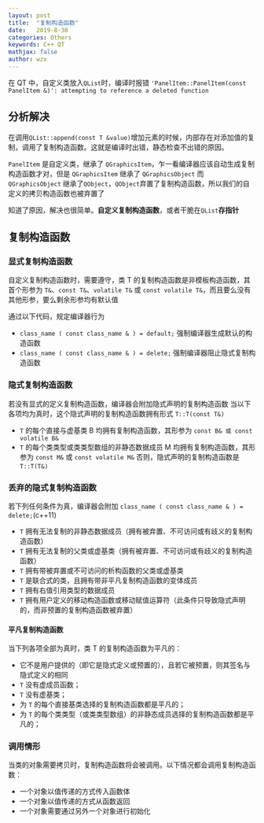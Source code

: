 ```yaml
---
layout: post
title:  "复制构造函数"
date:   2019-8-30
categories: Others
keywords: C++ QT
mathjax: false
author: wzx
---
```


在 QT 中，自定义类放入`QList`时，编译时报错 `'PanelItem::PanelItem(const PanelItem &)': attempting to reference a deleted function`





## 分析解决
在调用`QList::append(const T &value)`增加元素的时候，内部存在对添加值的复制，调用了复制构造函数。这就是编译时出错，静态检查不出错的原因。

`PanelItem` 是自定义类，继承了 `QGraphicsItem`，乍一看编译器应该自动生成复制构造函数才对，但是 `QGraphicsItem` 继承了 `QGraphicsObject` 而 `QGraphicsObject` 继承了`QObject`，`QObject`弃置了复制构造函数，所以我们的自定义的拷贝构造函数也被弃置了

知道了原因，解决也很简单。**自定义复制构造函数**，或者干脆在`QList`**存指针**

## 复制构造函数
### 显式复制构造函数
自定义复制构造函数时，需要遵守，类 T 的复制构造函数是非模板构造函数，其首个形参为 `T&`、`const T&`、`volatile T&` 或 `const volatile T&`，而且要么没有其他形参，要么剩余形参均有默认值

通过以下代码，规定编译器行为
- `class_name ( const class_name & ) = default;` 强制编译器生成默认的构造函数
- `class_name ( const class_name & ) = delete;` 强制编译器阻止隐式复制构造函数

### 隐式复制构造函数
若没有显式的定义复制构造函数，编译器会附加隐式声明的复制构造函数
当以下各项均为真时，这个隐式声明的复制构造函数拥有形式 `T::T(const T&)`
- `T` 的每个直接与虚基类 B 均拥有复制构造函数，其形参为 `const B& 或 const volatile B&`
- `T` 的每个类类型或类类型数组的非静态数据成员 M 均拥有复制构造函数，其形参为 `const M&` 或 `const volatile M&`
否则，隐式声明的复制构造函数是 `T::T(T&)`

### 丢弃的隐式复制构造函数
若下列任何条件为真，编译器会附加 `class_name ( const class_name & ) = delete;`(c++11)
- `T` 拥有无法复制的非静态数据成员（拥有被弃置、不可访问或有歧义的复制构造函数）
- `T` 拥有无法复制的父类或虚基类（拥有被弃置、不可访问或有歧义的复制构造函数）
- `T` 拥有带被弃置或不可访问的析构函数的父类或虚基类
- `T` 是联合式的类，且拥有带非平凡复制构造函数的变体成员
- `T` 拥有右值引用类型的数据成员
- `T` 拥有用户定义的移动构造函数或移动赋值运算符（此条件只导致隐式声明的，而非预置的复制构造函数被弃置）

#### 平凡复制构造函数
当下列各项全部为真时，类 T 的复制构造函数为平凡的：
- 它不是用户提供的（即它是隐式定义或预置的），且若它被预置，则其签名与隐式定义的相同
- `T` 没有虚成员函数；
- `T` 没有虚基类；
- 为 `T` 的每个直接基类选择的复制构造函数都是平凡的；
- 为 `T` 的每个类类型（或类类型数组）的非静态成员选择的复制构造函数都是平凡的；

### 调用情形
当类的对象需要拷贝时，复制构造函数将会被调用。以下情况都会调用复制构造函数：
- 一个对象以值传递的方式传入函数体
- 一个对象以值传递的方式从函数返回
- 一个对象需要通过另外一个对象进行初始化

